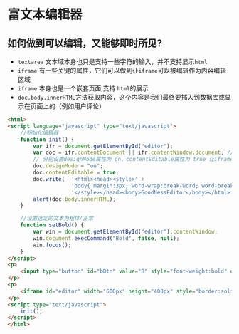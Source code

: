 # 富文本编辑器

## 如何做到可以编辑，又能够即时所见?

- `textarea` 文本域本身也只是支持一些字符的输入，并不支持显示`html`
- `iframe` 有一些关键的属性，它们可以做到让`iframe`可以被编辑作为内容编辑区域
- `iframe` 本身也是一个嵌套页面,支持 `html`的展示
- `doc.body.innerHTML`方法获取内容，这个内容是我们最终要插入到数据库或显示在页面上的（例如用户评论）

```html
<html>
<script language="javascript" type="text/javascript">
    //初始化编辑器
    function init() {
        var ifr = document.getElementById("editor");
        var doc = ifr.contentDocument || ifr.contentWindow.document; // W3C || IE
        // 分别设置designMode属性为 on，contentEditable属性为 true 让iframe可编辑
        doc.designMode = "on";
        doc.contentEditable = true;
        doc.write(  '<html><head><style>' + 
                    'body{ margin:3px; word-wrap:break-word; word-break: break-all; }' + 
                    '</style></head><body>GoodNessEditor</body></html>' );
        alert(doc.body.innerHTML);
    }

    //设置选定的文本为粗体/正常
    function setBold() {
        var win = document.getElementById("editor").contentWindow;
        win.document.execCommand("Bold", false, null);
        win.focus();
    }
</script>
<p>
    <input type="button" id="bBtn" value="B" style="font-weight:bold" onclick="setBold();" />
</p>
<p>
    <iframe id="editor" width="600px" height="400px" style="border:solid 1px;"></iframe>
</p>
<script type="text/javascript">
    init();
</script>
</html>
```
